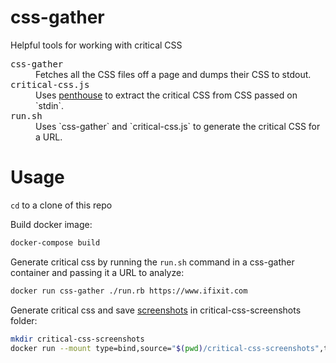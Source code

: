 # css-gather
Helpful tools for working with critical CSS

<dl>
<dt><tt>css-gather</tt></dt><dd>Fetches all the CSS files off a page and dumps their CSS to stdout.</dd>
<dt><tt>critical-css.js</tt></dt><dd>Uses <a href="https://github.com/pocketjoso/penthouse">penthouse</a> to extract the critical CSS from CSS passed on `stdin`.</dd>
<dt><tt>run.sh</tt></dt><dd>Uses `css-gather` and `critical-css.js` to generate the critical CSS for a URL.</dd>
</dl>

# Usage
`cd` to a clone of this repo

Build docker image:
```sh
docker-compose build
```

Generate critical css by running the `run.sh` command in a css-gather container and passing it a URL to analyze:

```sh
docker run css-gather ./run.rb https://www.ifixit.com
```

Generate critical css and save [screenshots](https://github.com/pocketjoso/penthouse/blob/master/examples/screenshots.js#L1-L4) in critical-css-screenshots folder:

```sh
mkdir critical-css-screenshots
docker run --mount type=bind,source="$(pwd)/critical-css-screenshots",target=/app/critical-css-screenshots css-gather ./run.rb https://www.ifixit.com
```
